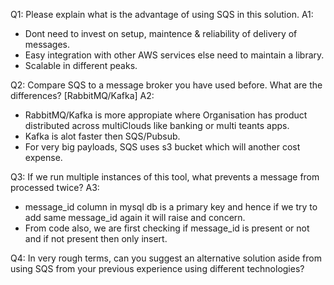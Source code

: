 Q1: Please explain what is the advantage of using SQS in this solution.
A1: 
- Dont need to invest on setup, maintence & reliability of delivery of messages.
- Easy integration with other AWS services else need to maintain a library.
- Scalable in different peaks. 

Q2: Compare SQS to a message broker you have used before. What are the differences? [RabbitMQ/Kafka]
A2:
- RabbitMQ/Kafka is more appropiate where Organisation has product distributed across multiClouds like banking or multi teants apps.
- Kafka is alot faster then SQS/Pubsub.
- For very big payloads, SQS uses s3 bucket which will another cost expense.

Q3: If we run multiple instances of this tool, what prevents a message from processed twice?
A3: 
- message_id column in mysql db is a primary key and hence if we try to add same message_id again it will raise and concern.
- From code also, we are first checking if message_id is present or not and if not present then only insert.

Q4: In very rough terms, can you suggest an alternative solution aside from using SQS from your previous experience using different technologies?
